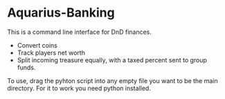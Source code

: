 # Aquarius-Banking
This is a command line interface for DnD finances. 

- Convert coins
- Track players net worth 
- Split incoming treasure equally, with a taxed percent sent to group funds.

To use, drag the pyhton script into any empty file you want to be the main directory.
For it to work you need python installed.
